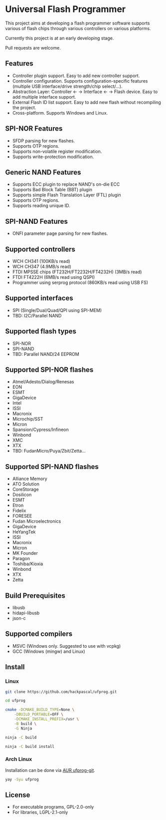 # Universal Flash Programmer

This project aims at developing a flash programmer software supports various of flash chips through various controllers on various platforms.

Currently this project is at an early developing stage.

Pull requests are welcome.

## Features
* Controller plugin support. Easy to add new controller support.
* Controller configuration. Supports configuration-specific features (multiple USB interface/drive strength/chip select/...).
* Abstraction Layer: Controller <- -> Interface <- -> Flash device. Easy to add multiple interface support.
* External Flash ID list support. Easy to add new flash without recompiling the project.
* Cross-platform. Supports Windows and Linux.

## SPI-NOR Features
* SFDP parsing for new flashes.
* Supports OTP regions.
* Supports non-volatile register modification.
* Supports write-protection modification.

## Generic NAND Features
* Supports ECC plugin to replace NAND's on-die ECC
* Supports Bad Block Table (BBT) plugin
* Supports simple Flash Translation Layer (FTL) plugin
* Supports OTP regions.
* Supports reading unique ID.

## SPI-NAND Features
* ONFI parameter page parsing for new flashes.

## Supported controllers
* WCH CH341 (100KB/s read)
* WCH CH347 (4.9MB/s read)
* FTDI MPSSE chips (FT232H/FT2232H/FT4232H) (3MB/s read)
* FTDI FT4222H (6MB/s read using QSPI)
* Programmer using serprog protocol (860KB/s read using USB FS)

## Supported interfaces
* SPI (Single/Dual/Quad/QPI using SPI-MEM)
* TBD: I2C/Parallel NAND

## Supported flash types
* SPI-NOR
* SPI-NAND
* TBD: Parallel NAND/24 EEPROM

## Supported SPI-NOR flashes
* Atmel/Adesto/Dialog/Renesas
* EON
* ESMT
* GigaDevice
* Intel
* ISSI
* Macronix
* Microchip/SST
* Micron
* Spansion/Cypress/Infineon
* Winbond
* XMC
* XTX
* TBD: FudanMicro/Puya/Zbit/Zetta...

## Supported SPI-NAND flashes
* Alliance Memory
* ATO Solution
* CoreStorage
* Dosilicon
* ESMT
* Etron
* Fidelix
* FORESEE
* Fudan Microelectronics
* GigaDevice
* HeYangTek
* ISSI
* Macronix
* Micron
* MK Founder
* Paragon
* Toshiba/Kioxia
* Winbond
* XTX
* Zetta

## Build Prerequisites
* libusb
* hidapi-libusb
* json-c

## Supported compilers
* MSVC (Windows only. Suggested to use with vcpkg)
* GCC (Windows (mingw) and Linux)

## Install

### Linux

```bash
git clone https://github.com/hackpascal/ufprog.git

cd ufprog

cmake -DCMAKE_BUILD_TYPE=None \
    -DBUILD_PORTABLE=OFF \
    -DCMAKE_INSTALL_PREFIX=/usr \
    -B build \
    -G Ninja

ninja -C build

ninja -C build install
```

### Arch Linux

Installation can be done via [AUR ufprog-git](https://aur.archlinux.org/pkgbase/ufprog-git).

```bash
yay -Syu ufprog
```

## License
* For executable programs, GPL-2.0-only
* For libraries, LGPL-2.1-only

